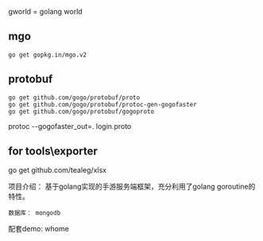 gworld = golang world

## mgo
```
go get gopkg.in/mgo.v2
```

## protobuf
```
go get github.com/gogo/protobuf/proto
go get github.com/gogo/protobuf/protoc-gen-gogofaster
go get github.com/gogo/protobuf/gogoproto
```
protoc  --gogofaster_out=. login.proto

## for tools\exporter
go get  github.com/tealeg/xlsx


项目介绍：
	基于golang实现的手游服务端框架，充分利用了golang goroutine的特性。

	数据库： mongodb

配套demo:
	whome